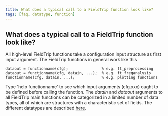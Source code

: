 ```yaml
---
title: What does a typical call to a FieldTrip function look like?
tags: [faq, datatype, function]
---
```


## What does a typical call to a FieldTrip function look like?

All high-level FieldTrip functions take a configuration input structure as first input argument. The FieldTrip functions in general work like this

    dataout = functionname(cfg);               % e.g. ft_preprocessing
    dataout = functionname(cfg, datain, ...);  % e.g. ft_freqanalysis
    functionname(cfg, datain, ...);            % e.g. plotting functions 

Type 'help functionname' to see which input arguments (cfg.xxx) ought to be defined before calling the function. The *datain* and *dataout* arguments to all FieldTrip main functions can be categorized in a limited number of data types, all of which are structures with a characteristic set of fields. The different datatypes are described [here](/faq/how_are_the_various_data_structures_defined). 

